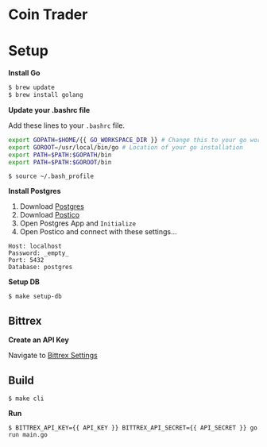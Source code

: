 # Coin Trader

# Setup

**Install Go**

```bash
$ brew update
$ brew install golang
```

**Update your .bashrc file**

Add these lines to your `.bashrc` file.

```bash
export GOPATH=$HOME/{{ GO_WORKSPACE_DIR }} # Change this to your go workspace.
export GOROOT=/usr/local/bin/go # Location of your go installation
export PATH=$PATH:$GOPATH/bin
export PATH=$PATH:$GOROOT/bin
```

`$ source ~/.bash_profile`

**Install Postgres**

1. Download [Postgres](https://postgresapp.com/)
2. Download [Postico](https://eggerapps.at/postico/)
3. Open Postgres App and `Initialize`
4. Open Postico and connect with these settings...

```
Host: localhost
Password: _empty_
Port: 5432
Database: postgres
```

**Setup DB**

`$ make setup-db`

## Bittrex

**Create an API Key**

Navigate to [Bittrex Settings](https://bittrex.com/Manage#sectionApi)

## Build

`$ make cli`


**Run**

`$ BITTREX_API_KEY={{ API_KEY }} BITTREX_API_SECRET={{ API_SECRET }} go run main.go`

